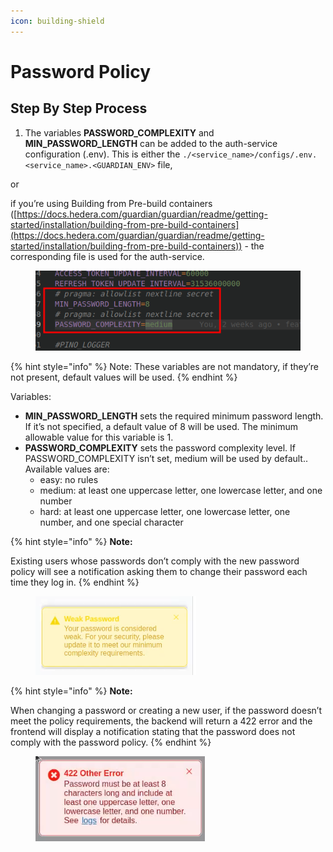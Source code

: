 ```yaml
---
icon: building-shield
---
```


# Password Policy

## Step By Step Process

1. The variables **PASSWORD\_COMPLEXITY** and **MIN\_PASSWORD\_LENGTH** can be added to the auth-service configuration (.env). This is either the `./<service_name>/configs/.env.<service_name>.<GUARDIAN_ENV>` file,

or

if you’re using Building from Pre-build containers ([https://docs.hedera.com/guardian/guardian/readme/getting-started/installation/building-from-pre-build-containers](https://docs.hedera.com/guardian/guardian/readme/getting-started/installation/building-from-pre-build-containers)) - the corresponding file is used for the auth-service.

<figure><img src="../../../.gitbook/assets/image (4) (1) (1).png" alt=""><figcaption></figcaption></figure>

{% hint style="info" %}
Note: These variables are not mandatory, if they’re not present, default values will be used.
{% endhint %}

Variables:

* **MIN\_PASSWORD\_LENGTH** sets the required minimum password length. If it’s not specified, a default value of 8 will be used. The minimum allowable value for this variable is 1.
* **PASSWORD\_COMPLEXITY** sets the password complexity level. If PASSWORD\_COMPLEXITY isn’t set, medium will be used by default.. Available values are:
  * easy: no rules
  * medium: at least one uppercase letter, one lowercase letter, and one number
  * hard: at least one uppercase letter, one lowercase letter, one number, and one special character

{% hint style="info" %}
**Note:**

Existing users whose passwords don’t comply with the new password policy will see a notification asking them to change their password each time they log in.
{% endhint %}

<figure><img src="../../../.gitbook/assets/image (1) (1) (1) (1) (1).png" alt=""><figcaption></figcaption></figure>

{% hint style="info" %}
**Note:**

When changing a password or creating a new user, if the password doesn’t meet the policy requirements, the backend will return a 422 error and the frontend will display a notification stating that the password does not comply with the password policy.
{% endhint %}

<figure><img src="../../../.gitbook/assets/image (2) (1) (1) (1) (1).png" alt=""><figcaption></figcaption></figure>
